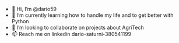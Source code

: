 - 👋 Hi, I’m @dario59
- 🌱 I’m currently learning how to handle my life and to get better with Python
- 💞️ I’m looking to collaborate on projects about AgriTech
- 📫 Reach me on linkedin dario-saturni-380541199
